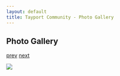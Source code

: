```yaml
---
layout: default
title: Tayport Community - Photo Gallery
---
```

## Photo Gallery

[prev](http://tayport.org.uk/photo/28) [next](http://tayport.org.uk/photo/30)

![ ](http://tayport.org.uk/media/029.jpg " ")

